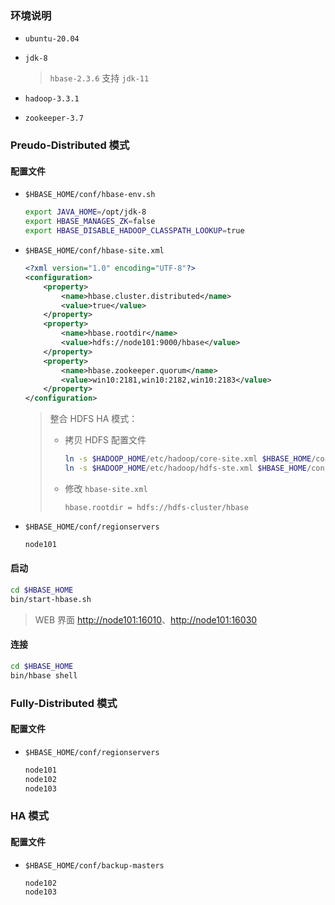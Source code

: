 ### 环境说明

- `ubuntu-20.04`

- `jdk-8`

  > `hbase-2.3.6` 支持 `jdk-11`

- `hadoop-3.3.1`
- `zookeeper-3.7`

### Preudo-Distributed 模式

#### 配置文件

- `$HBASE_HOME/conf/hbase-env.sh`

  ```bash
  export JAVA_HOME=/opt/jdk-8
  export HBASE_MANAGES_ZK=false
  export HBASE_DISABLE_HADOOP_CLASSPATH_LOOKUP=true
  ```

- `$HBASE_HOME/conf/hbase-site.xml`

  ```xml
  <?xml version="1.0" encoding="UTF-8"?>
  <configuration>
      <property>
          <name>hbase.cluster.distributed</name>
          <value>true</value>
      </property>
      <property>
          <name>hbase.rootdir</name>
          <value>hdfs://node101:9000/hbase</value>
      </property>
      <property>
          <name>hbase.zookeeper.quorum</name>
          <value>win10:2181,win10:2182,win10:2183</value>
      </property>
  </configuration>
  ```

  > 整合 HDFS HA 模式：
  >
  > - 拷贝 HDFS 配置文件
  >
  >   ```bash
  >   ln -s $HADOOP_HOME/etc/hadoop/core-site.xml $HBASE_HOME/conf/core-site.xml
  >   ln -s $HADOOP_HOME/etc/hadoop/hdfs-ste.xml $HBASE_HOME/conf/hdfs-site.xml
  >   ```
  >
  > - 修改 `hbase-site.xml`
  >
  >   ```properties
  >   hbase.rootdir = hdfs://hdfs-cluster/hbase
  >   ```

- `$HBASE_HOME/conf/regionservers`

  ```bash
  node101
  ```

#### 启动

```bash
cd $HBASE_HOME
bin/start-hbase.sh
```

> WEB 界面 [http://node101:16010](http://node101:16010)、[http://node101:16030](http://node101:16010)

#### 连接

```bash
cd $HBASE_HOME
bin/hbase shell
```

### Fully-Distributed 模式

#### 配置文件

- `$HBASE_HOME/conf/regionservers`

  ```bash
  node101
  node102
  node103
  ```

### HA 模式

#### 配置文件

- `$HBASE_HOME/conf/backup-masters`

  ```bash
  node102
  node103
  ```
